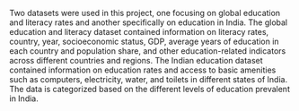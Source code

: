 Two datasets were used in this project, one focusing on global education and literacy rates and another specifically on education in India. The global education and literacy dataset contained information on literacy rates, country, year, socioeconomic status, GDP, average years of education in each country and population share, and other education-related indicators across different countries and regions. The Indian education dataset contained information on education rates and access to basic amenities such as computers, electricity, water, and toilets in different states of India. The data is categorized based on the different levels of education prevalent in India.
